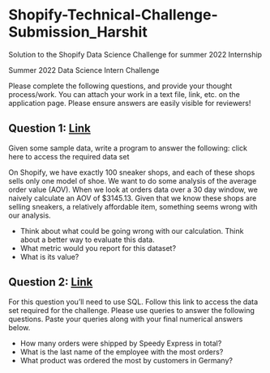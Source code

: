 # Shopify-Technical-Challenge-Submission_Harshit
Solution to the Shopify Data Science Challenge for summer 2022 Internship


Summer 2022 Data Science Intern Challenge 

Please complete the following questions, and provide your thought process/work. You can attach your work in a text file, link, etc. on the application page. Please ensure answers are easily visible for reviewers!


## Question 1: [Link](https://github.com/coderop2/Shopify-Technical-Challenge-Submission_Harshit/blob/main/challenge_ques1.ipynb)
Given some sample data, write a program to answer the following: click here to access the required data set

On Shopify, we have exactly 100 sneaker shops, and each of these shops sells only one model of shoe. We want to do some analysis of the average order value (AOV). When we look at orders data over a 30 day window, we naively calculate an AOV of $3145.13. Given that we know these shops are selling sneakers, a relatively affordable item, something seems wrong with our analysis. 

- Think about what could be going wrong with our calculation. Think about a better way to evaluate this data. 
- What metric would you report for this dataset?
- What is its value?


## Question 2: [Link](https://github.com/coderop2/Shopify-Technical-Challenge-Submission_Harshit/blob/main/challenge_ques2.ipynb)
For this question you’ll need to use SQL. Follow this link to access the data set required for the challenge. Please use queries to answer the following questions. Paste your queries along with your final numerical answers below.

- How many orders were shipped by Speedy Express in total?
- What is the last name of the employee with the most orders?
- What product was ordered the most by customers in Germany?

